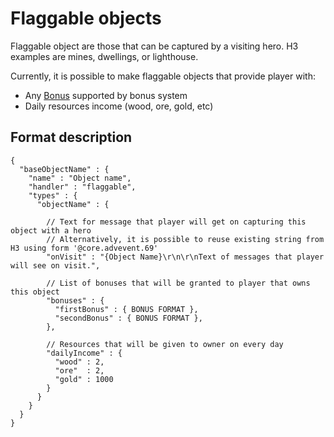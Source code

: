 # Flaggable objects

Flaggable object are those that can be captured by a visiting hero. H3 examples are mines, dwellings, or lighthouse.

Currently, it is possible to make flaggable objects that provide player with:

- Any [Bonus](Bonus_Format.md) supported by bonus system
- Daily resources income (wood, ore, gold, etc)

## Format description

```jsonc
{
  "baseObjectName" : {
    "name" : "Object name",
    "handler" : "flaggable", 
    "types" : {
      "objectName" : {
        
        // Text for message that player will get on capturing this object with a hero
        // Alternatively, it is possible to reuse existing string from H3 using form '@core.advevent.69'
        "onVisit" : "{Object Name}\r\n\r\nText of messages that player will see on visit.",
        
        // List of bonuses that will be granted to player that owns this object
        "bonuses" : {
          "firstBonus" : { BONUS FORMAT },
          "secondBonus" : { BONUS FORMAT },
        },
        
        // Resources that will be given to owner on every day
        "dailyIncome" : {
          "wood" : 2,
          "ore"  : 2,
          "gold" : 1000
        }
      }
    }
  }
}
```
